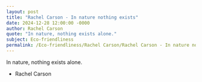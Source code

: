 ```yaml
---
layout: post
title: "Rachel Carson - In nature nothing exists"
date: 2024-12-28 12:00:00 -0000
author: Rachel Carson
quote: "In nature, nothing exists alone."
subject: Eco-friendliness
permalink: /Eco-friendliness/Rachel Carson/Rachel Carson - In nature nothing exists
---
```


In nature, nothing exists alone.

- Rachel Carson
